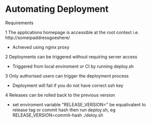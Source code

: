 # Automating Deployment
Requirements

1 The applications homepage is accessible at the root context i.e. http://someipaddressgoeshere/
* Achieved using nginx proxy 

2 Deployments can be triggered without requiring server access
* Triggered from local enviroment or CI by running deploy.sh

3 Only authorised users can trigger the deployment process
* Deployment will fail if you do not have correct ssh key

4 Releases can be rolled back to the previous version
* set enviroment variable "RELEASE_VERSION=" be equalivalent to release tag or commit hash then run deploy.sh, eg RELEASE_VERSION=commit-hash ./deloy.sh

